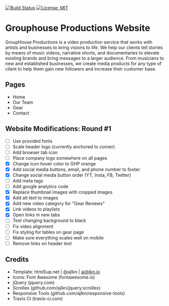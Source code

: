 [![Build
Status](https://travis-ci.com/mikewill4/grouphouseproductions.svg?branch=master)](https://travis-ci.com/mikewill4/grouphouseproductions)
[![License: MIT](https://img.shields.io/badge/License-MIT-yellow.svg)](https://opensource.org/licenses/MIT)
# Grouphouse Productions Website
GroupHouse Productions is a video production service that works with artists and businesses to bring visions to life. We help our clients tell stories by means of music videos, narrative shorts, and documentaries to elevate existing brands and bring messages to a larger audience. From musicians to new and established businesses, we create media products for any type of client to help them gain new followers and increase their customer base.
## Pages
* Home
* Our Team
* Gear
* Contact
## Website Modifications: Round #1
- [ ] Use provided fonts
- [ ] Scale header logo (currently anchored to corner)
- [ ] Add browser tab icon
- [ ] Place company logo somewhere on all pages
- [x] Change icon hover color to GHP orange
- [x] Add social media buttons, email, and phone number to footer
- [x] Change social media button order (YT, Insta, FB, Twitter)
- [ ] Add meta tags
- [ ] Add google analytics code
- [x] Replace thumbnail images with cropped images
- [x] Add alt text to images
- [x] Add new video category for "Gear Reviews"
- [x] Link videos to playlists
- [x] Open links in new tabs
- [ ] Test changing background to black
- [ ] Fix video alignment
- [ ] Fix styling for tables on gear page
- [ ] Make sure everything scales well on mobile
- [ ] Remove links on header text
## Credits
* Template: html5up.net | @ajlkn | aj@lkn.io
* Icons: Font Awesome (fontawesome.io)
* jQuery (jquery.com)
* Scrollex (github.com/ajlkn/jquery.scrollex)
* Responsive Tools (github.com/ajlkn/responsive-tools)
* Travis CI (travis-ci.com)
